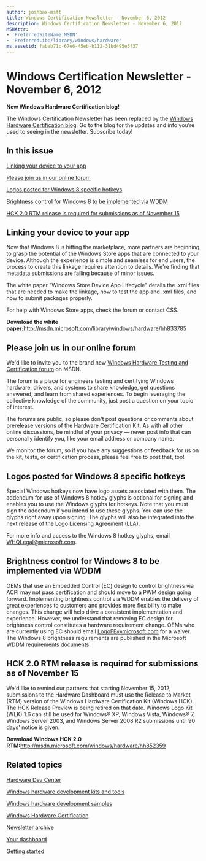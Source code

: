 ```yaml
---
author: joshbax-msft
title: Windows Certification Newsletter - November 6, 2012
description: Windows Certification Newsletter - November 6, 2012
MSHAttr:
- 'PreferredSiteName:MSDN'
- 'PreferredLib:/library/windows/hardware'
ms.assetid: fabab71c-67e6-45eb-b112-31bd495e5f37
---
```


# Windows Certification Newsletter - November 6, 2012


**New Windows Hardware Certification blog!**

The Windows Certification Newsletter has been replaced by the [Windows Hardware Certification blog](http://blogs.msdn.com/b/windows_hardware_certification/). Go to the blog for the updates and info you’re used to seeing in the newsletter. Subscribe today!

## In this issue


[Linking your device to your app](#lilnk)

[Please join us in our online forum](#forum)

[Logos posted for Windows 8 specific hotkeys](#hotkeys)

[Brightness control for Windows 8 to be implemented via WDDM](#brightness)

[HCK 2.0 RTM release is required for submissions as of November 15](#hckrtm)

## <a href="" id="lilnk"></a>Linking your device to your app


Now that Windows 8 is hitting the marketplace, more partners are beginning to grasp the potential of the Windows Store apps that are connected to your device. Although the experience is simple and seamless for end users, the process to create this linkage requires attention to details. We're finding that metadata submissions are failing because of minor issues.

The white paper "Windows Store Device App Lifecycle" details the .xml files that are needed to make the linkage, how to test the app and .xml files, and how to submit packages properly.

For help with Windows Store apps, check the forum or contact CSS.

**Download the white paper:**<http://msdn.microsoft.com/library/windows/hardware/hh833785>

## <a href="" id="forum"></a>Please join us in our online forum


We'd like to invite you to the brand new [Windows Hardware Testing and Certification forum](http://social.msdn.microsoft.com/Forums/en-US/whck/threads) on MSDN.

The forum is a place for engineers testing and certifying Windows hardware, drivers, and systems to share knowledge, get questions answered, and learn from shared experiences. To begin leveraging the collective knowledge of the community, just post a question on your topic of interest.

The forums are public, so please don't post questions or comments about prerelease versions of the Hardware Certification Kit. As with all other online discussions, be mindful of your privacy — never post info that can personally identify you, like your email address or company name.

We monitor the forum, so if you have any suggestions or feedback for us on the kit, tests, or certification process, please feel free to post that, too!

## <a href="" id="hotkeys"></a>Logos posted for Windows 8 specific hotkeys


Special Windows hotkeys now have logo assets associated with them. The addendum for use of Windows 8 hotkey glyphs is optional for signing and enables you to use the Windows glyphs for hotkeys. Note that you must sign the addendum if you intend to use these glyphs. You can use the glyphs right away upon signing. The glyphs will also be integrated into the next release of the Logo Licensing Agreement (LLA).

For more info and access to the Windows 8 hotkey glyphs, email WHQLegal@microsoft.com.

## <a href="" id="brightness"></a>Brightness control for Windows 8 to be implemented via WDDM


OEMs that use an Embedded Control (EC) design to control brightness via ACPI may not pass certification and should move to a PWM design going forward. Implementing brightness control via WDDM enables the delivery of great experiences to customers and provides more flexibility to make changes. This change will help drive a consistent implementation and experience. However, we understand that removing EC design for brightness control constitutes a hardware requirement change. OEMs who are currently using EC should email LogoFB@microsoft.com for a waiver. The Windows 8 brightness requirements are published in the Microsoft WDDM requirements documents.

## <a href="" id="hckrtm"></a>HCK 2.0 RTM release is required for submissions as of November 15


We'd like to remind our partners that starting November 15, 2012, submissions to the Hardware Dashboard must use the Release to Market (RTM) version of the Windows Hardware Certification Kit (Windows HCK). The HCK Release Preview is being retired on that date. Windows Logo Kit (WLK) 1.6 can still be used for Windows® XP, Windows Vista, Windows® 7, Windows Server 2003, and Windows Server 2008 R2 submissions until 90 days' notice is given.

**Download Windows HCK 2.0 RTM:**<http://msdn.microsoft.com/windows/hardware/hh852359>

## Related topics


[Hardware Dev Center](http://msdn.microsoft.com/en-US/windows/hardware/)

[Windows hardware development kits and tools](http://msdn.microsoft.com/windows/hardware/bg127147)

[Windows hardware development samples](http://code.msdn.microsoft.com/windowshardware/)

[Windows Hardware Certification](http://msdn.microsoft.com/en-US/windows/hardware/gg463010)

[Newsletter archive](windows-certification-newsletter-archive.md)

[Your dashboard](https://sysdev.microsoft.com/hardware/member/)

[Getting started](http://msdn.microsoft.com/library/windows/hardware/gg507680/)

 

 







